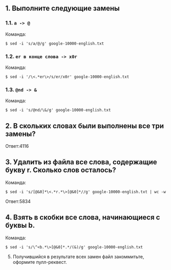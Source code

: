 
## 1. Выполните следующие замены

### 1.1. `a -> @`

Команда:
```
$ sed -i 's/a/@/g' google-10000-english.txt
```

### 1.2. `er в конце слова -> x0r`

Команда:
```
$ sed -i '/\<.*er\>/s/er/x0r' google-10000-english.txt
```

### 1.3. `@nd -> &`

Команда:
```
$ sed -i 's/@nd/\&/g' google-10000-english.txt
```

## 2. В скольких словах были выполнены все три замены?

Ответ:4116

## 3. Удалить из файла все слова, содержащие букву r. Сколько слов осталось?

Команда:

```
$ sed -i 's/[@&0]*\<.*r.*\>[@&0]*//g' google-10000-english.txt | wc -w
```

Ответ:5834

## 4. Взять в скобки все слова, начинающиеся с буквы b.

Команда:

```
$ sed -i 's/\^<b.*\>[@&0]*.*/(&)/g' google-10000-english.txt
```

5. Получившийся в результате всех замен файл закоммитьте, оформите пулл-реквест.
